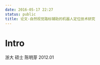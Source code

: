 ```yaml
---
date: 2016-05-17 22:27
status: public
title: 论文-自然视觉路标辅助的机器人定位技术研究
---
```


# Intro
浙大 硕士
陈明芽
2012.01
#